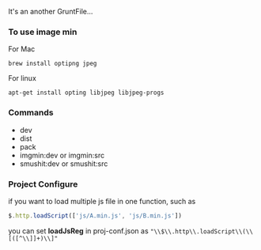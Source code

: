 It's an another GruntFile...

### To use image min

For Mac

```brew install optipng jpeg```

For linux

```apt-get install opting libjpeg libjpeg-progs```

### Commands
- dev
- dist
- pack
- imgmin:dev or imgmin:src
- smushit:dev or smushit:src

### Project Configure

if you want to load multiple js file in one function, such as

```js
$.http.loadScript(['js/A.min.js', 'js/B.min.js'])
```

you can set **loadJsReg** in proj-conf.json as
```"\\$\\.http\\.loadScript\\(\\[([^\\]]+)\\]"```